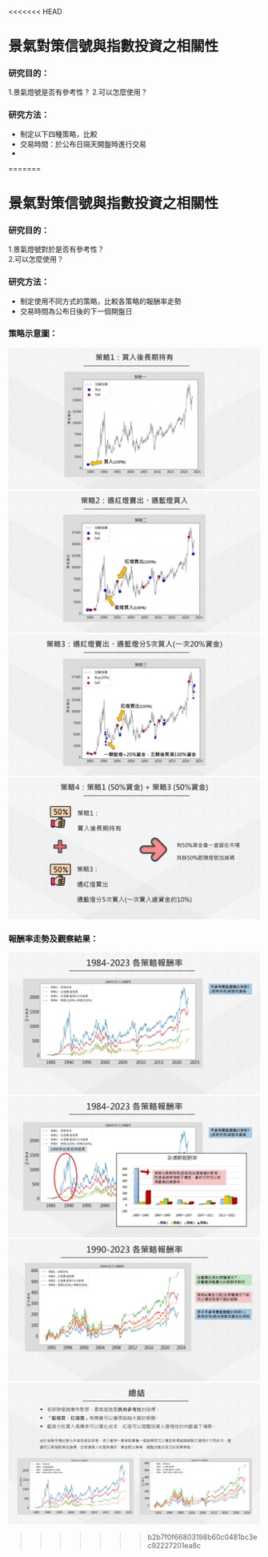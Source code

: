 <<<<<<< HEAD
# 景氣對策信號與指數投資之相關性

### 研究目的：
1.景氣燈號是否有參考性？
2.可以怎麼使用？

### 研究方法：
- 制定以下四種策略，比較
- 交易時間：於公布日隔天開盤時進行交易
- 
=======
# 景氣對策信號與指數投資之相關性

### 研究目的：
1.景氣燈號對於是否有參考性？  
2.可以怎麼使用？

### 研究方法：
- 制定使用不同方式的策略，比較各策略的報酬率走勢
- 交易時間為公布日後的下一個開盤日

### 策略示意圖：
![](img/Report_page-0010.jpg)
![](img/Report_page-0011.jpg)
![](img/Report_page-0012.jpg)
![](img/Report_page-0013.jpg)

### 報酬率走勢及觀察結果：
![](img/Report_page-0015.jpg)
![](img/Report_page-0016.jpg)
![](img/Report_page-0017.jpg)
![](img/Report_page-0018.jpg)
>>>>>>> b2b7f0f66803198b60c0481bc3ec92227201ea8c
